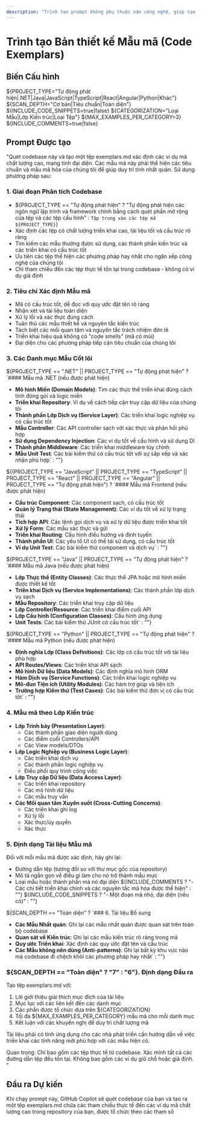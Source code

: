 ```yaml
---
description: "Trình tạo prompt không phụ thuộc vào công nghệ, giúp tạo ra các prompt AI có thể tùy chỉnh để quét codebase và xác định các mẫu mã chất lượng cao. Hỗ trợ nhiều ngôn ngữ lập trình (.NET, Java, JavaScript, TypeScript, React, Angular, Python) với độ sâu phân tích, phương pháp phân loại và định dạng tài liệu có thể cấu hình để thiết lập các tiêu chuẩn mã hóa và duy trì tính nhất quán trong các nhóm phát triển."
---
```


# Trình tạo Bản thiết kế Mẫu mã (Code Exemplars)

## Biến Cấu hình

${PROJECT_TYPE="Tự động phát hiện|.NET|Java|JavaScript|TypeScript|React|Angular|Python|Khác"} <!-- Công nghệ chính -->
${SCAN_DEPTH="Cơ bản|Tiêu chuẩn|Toàn diện"} <!-- Mức độ phân tích codebase -->
${INCLUDE_CODE_SNIPPETS=true|false} <!-- Bao gồm các đoạn mã thực tế ngoài các tham chiếu tệp -->
${CATEGORIZATION="Loại Mẫu|Lớp Kiến trúc|Loại Tệp"} <!-- Cách tổ chức các mẫu mã -->
${MAX_EXAMPLES_PER_CATEGORY=3} <!-- Số lượng ví dụ tối đa cho mỗi danh mục -->
${INCLUDE_COMMENTS=true|false} <!-- Bao gồm nhận xét giải thích cho mỗi mẫu mã -->

## Prompt Được tạo

"Quét codebase này và tạo một tệp exemplars.md xác định các ví dụ mã chất lượng cao, mang tính đại diện. Các mẫu mã này phải thể hiện các tiêu chuẩn và mẫu mã hóa của chúng tôi để giúp duy trì tính nhất quán. Sử dụng phương pháp sau:

### 1. Giai đoạn Phân tích Codebase

- ${PROJECT_TYPE == "Tự động phát hiện" ? "Tự động phát hiện các ngôn ngữ lập trình và framework chính bằng cách quét phần mở rộng của tệp và các tệp cấu hình" : `Tập trung vào các tệp mã ${PROJECT_TYPE}`}
- Xác định các tệp có chất lượng triển khai cao, tài liệu tốt và cấu trúc rõ ràng
- Tìm kiếm các mẫu thường được sử dụng, các thành phần kiến trúc và các triển khai có cấu trúc tốt
- Ưu tiên các tệp thể hiện các phương pháp hay nhất cho ngăn xếp công nghệ của chúng tôi
- Chỉ tham chiếu đến các tệp thực tế tồn tại trong codebase - không có ví dụ giả định

### 2. Tiêu chí Xác định Mẫu mã

- Mã có cấu trúc tốt, dễ đọc với quy ước đặt tên rõ ràng
- Nhận xét và tài liệu toàn diện
- Xử lý lỗi và xác thực đúng cách
- Tuân thủ các mẫu thiết kế và nguyên tắc kiến trúc
- Tách biệt các mối quan tâm và nguyên tắc trách nhiệm đơn lẻ
- Triển khai hiệu quả không có "code smells" (mã có mùi)
- Đại diện cho các phương pháp tiếp cận tiêu chuẩn của chúng tôi

### 3. Các Danh mục Mẫu Cốt lõi

${PROJECT_TYPE == ".NET" || PROJECT_TYPE == "Tự động phát hiện" ? `#### Mẫu mã .NET (nếu được phát hiện)

- **Mô hình Miền (Domain Models)**: Tìm các thực thể triển khai đúng cách tính đóng gói và logic miền
- **Triển khai Repository**: Ví dụ về cách tiếp cận truy cập dữ liệu của chúng tôi
- **Thành phần Lớp Dịch vụ (Service Layer)**: Các triển khai logic nghiệp vụ có cấu trúc tốt
- **Mẫu Controller**: Các API controller sạch với xác thực và phản hồi phù hợp
- **Sử dụng Dependency Injection**: Các ví dụ tốt về cấu hình và sử dụng DI
- **Thành phần Middleware**: Các triển khai middleware tùy chỉnh
- **Mẫu Unit Test**: Các bài kiểm thử có cấu trúc tốt với sự sắp xếp và xác nhận phù hợp` : ""}

${(PROJECT_TYPE == "JavaScript" || PROJECT_TYPE == "TypeScript" || PROJECT_TYPE == "React" || PROJECT_TYPE == "Angular" || PROJECT_TYPE == "Tự động phát hiện") ? `#### Mẫu mã Frontend (nếu được phát hiện)

- **Cấu trúc Component**: Các component sạch, có cấu trúc tốt
- **Quản lý Trạng thái (State Management)**: Các ví dụ tốt về xử lý trạng thái
- **Tích hợp API**: Các lệnh gọi dịch vụ và xử lý dữ liệu được triển khai tốt
- **Xử lý Form**: Các mẫu xác thực và gửi
- **Triển khai Routing**: Cấu hình điều hướng và định tuyến
- **Thành phần UI**: Các yếu tố UI có thể tái sử dụng, có cấu trúc tốt
- **Ví dụ Unit Test**: Các bài kiểm thử component và dịch vụ` : ""}

${PROJECT_TYPE == "Java" || PROJECT_TYPE == "Tự động phát hiện" ? `#### Mẫu mã Java (nếu được phát hiện)

- **Lớp Thực thể (Entity Classes)**: Các thực thể JPA hoặc mô hình miền được thiết kế tốt
- **Triển khai Dịch vụ (Service Implementations)**: Các thành phần lớp dịch vụ sạch
- **Mẫu Repository**: Các triển khai truy cập dữ liệu
- **Lớp Controller/Resource**: Các triển khai điểm cuối API
- **Lớp Cấu hình (Configuration Classes)**: Cấu hình ứng dụng
- **Unit Tests**: Các bài kiểm thử JUnit có cấu trúc tốt` : ""}

${PROJECT_TYPE == "Python" || PROJECT_TYPE == "Tự động phát hiện" ? `#### Mẫu mã Python (nếu được phát hiện)

- **Định nghĩa Lớp (Class Definitions)**: Các lớp có cấu trúc tốt với tài liệu phù hợp
- **API Routes/Views**: Các triển khai API sạch
- **Mô hình Dữ liệu (Data Models)**: Các định nghĩa mô hình ORM
- **Hàm Dịch vụ (Service Functions)**: Các triển khai logic nghiệp vụ
- **Mô-đun Tiện ích (Utility Modules)**: Các hàm trợ giúp và tiện ích
- **Trường hợp Kiểm thử (Test Cases)**: Các bài kiểm thử đơn vị có cấu trúc tốt` : ""}

### 4. Mẫu mã theo Lớp Kiến trúc

- **Lớp Trình bày (Presentation Layer)**:
  - Các thành phần giao diện người dùng
  - Các điểm cuối Controllers/API
  - Các View models/DTOs
- **Lớp Logic Nghiệp vụ (Business Logic Layer)**:
  - Các triển khai dịch vụ
  - Các thành phần logic nghiệp vụ
  - Điều phối quy trình công việc
- **Lớp Truy cập Dữ liệu (Data Access Layer)**:
  - Các triển khai repository
  - Các mô hình dữ liệu
  - Các mẫu truy vấn
- **Các Mối quan tâm Xuyên suốt (Cross-Cutting Concerns)**:
  - Các triển khai ghi log
  - Xử lý lỗi
  - Xác thực/ủy quyền
  - Xác thực

### 5. Định dạng Tài liệu Mẫu mã

Đối với mỗi mẫu mã được xác định, hãy ghi lại:

- Đường dẫn tệp (tương đối so với thư mục gốc của repository)
- Mô tả ngắn gọn về điều gì làm cho nó trở thành mẫu mực
- Loại mẫu hoặc thành phần mà nó đại diện
  ${INCLUDE_COMMENTS ? "- Các chi tiết triển khai chính và các nguyên tắc mã hóa được thể hiện" : ""}
${INCLUDE_CODE_SNIPPETS ? "- Một đoạn mã nhỏ, đại diện (nếu có)" : ""}

${SCAN_DEPTH == "Toàn diện" ? `### 6. Tài liệu Bổ sung

- **Các Mẫu Nhất quán**: Ghi lại các mẫu nhất quán được quan sát trên toàn bộ codebase
- **Quan sát về Kiến trúc**: Ghi lại các mẫu kiến trúc rõ ràng trong mã
- **Quy ước Triển khai**: Xác định các quy ước đặt tên và cấu trúc
- **Các Mẫu không nên dùng (Anti-patterns)**: Ghi lại bất kỳ khu vực nào mà codebase đi chệch khỏi các phương pháp hay nhất` : ""}

### ${SCAN_DEPTH == "Toàn diện" ? "7" : "6"}. Định dạng Đầu ra

Tạo tệp exemplars.md với:

1. Lời giới thiệu giải thích mục đích của tài liệu
2. Mục lục với các liên kết đến các danh mục
3. Các phần được tổ chức dựa trên ${CATEGORIZATION}
4. Tối đa ${MAX_EXAMPLES_PER_CATEGORY} mẫu mã cho mỗi danh mục
5. Kết luận với các khuyến nghị để duy trì chất lượng mã

Tài liệu phải có tính ứng dụng cho các nhà phát triển cần hướng dẫn về việc triển khai các tính năng mới phù hợp với các mẫu hiện có.

Quan trọng: Chỉ bao gồm các tệp thực tế từ codebase. Xác minh tất cả các đường dẫn tệp đều tồn tại. Không bao gồm các ví dụ giữ chỗ hoặc giả định.
"

## Đầu ra Dự kiến

Khi chạy prompt này, GitHub Copilot sẽ quét codebase của bạn và tạo ra một tệp exemplars.md chứa các tham chiếu thực tế đến các ví dụ mã chất lượng cao trong repository của bạn, được tổ chức theo các tham số
